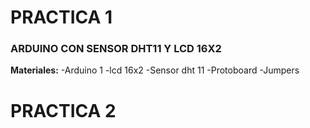 # PRACTICA 1
### ARDUINO CON SENSOR DHT11 Y LCD 16X2
**Materiales:**
-Arduino 1
-lcd 16x2
-Sensor dht 11
-Protoboard
-Jumpers

# PRACTICA 2
